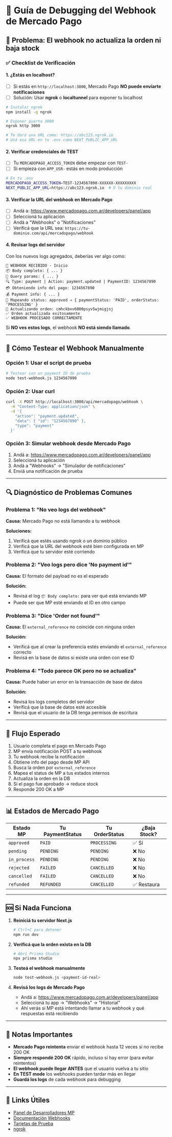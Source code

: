 # 🔧 Guía de Debugging del Webhook de Mercado Pago

## 🚨 Problema: El webhook no actualiza la orden ni baja stock

### ✅ Checklist de Verificación

#### 1. **¿Estás en localhost?**
- [ ] Si estás en `http://localhost:3000`, Mercado Pago **NO puede enviarte notificaciones**
- [ ] Solución: Usar **ngrok** o **localtunnel** para exponer tu localhost

```bash
# Instalar ngrok
npm install -g ngrok

# Exponer puerto 3000
ngrok http 3000

# Te dará una URL como: https://abc123.ngrok.io
# Usá esa URL en tu .env como NEXT_PUBLIC_APP_URL
```

#### 2. **Verificar credenciales de TEST**
- [ ] Tu `MERCADOPAGO_ACCESS_TOKEN` debe empezar con `TEST-`
- [ ] Si empieza con `APP_USR-` estás en modo producción

```bash
# En tu .env
MERCADOPAGO_ACCESS_TOKEN=TEST-1234567890-XXXXXX-XXXXXXXXX
NEXT_PUBLIC_APP_URL=https://abc123.ngrok.io  # O tu dominio real
```

#### 3. **Verificar la URL del webhook en Mercado Pago**
- [ ] Andá a: https://www.mercadopago.com.ar/developers/panel/app
- [ ] Seleccioná tu aplicación
- [ ] Andá a "Webhooks" o "Notificaciones"
- [ ] Verificá que la URL sea: `https://tu-dominio.com/api/mercadopago/webhook`

#### 4. **Revisar logs del servidor**
Con los nuevos logs agregados, deberías ver algo como:

```
🔔 WEBHOOK RECIBIDO - Inicio
📦 Body completo: { ... }
🔗 Query params: { ... }
🔍 Type: payment | Action: payment.updated | PaymentID: 1234567890
💳 Obteniendo info del pago: 1234567890
💰 Payment info: { ... }
🔄 Mapeando status: approved → { paymentStatus: 'PAID', orderStatus: 'PROCESSING' }
📝 Actualizando orden: cmhckbxv6000psyv5wjmigjsj
✅ Orden actualizada exitosamente
✅ WEBHOOK PROCESADO CORRECTAMENTE
```

Si **NO ves estos logs**, el webhook **NO está siendo llamado**.

---

## 🧪 Cómo Testear el Webhook Manualmente

### Opción 1: Usar el script de prueba

```bash
# Testear con un payment ID de prueba
node test-webhook.js 1234567890
```

### Opción 2: Usar curl

```bash
curl -X POST http://localhost:3000/api/mercadopago/webhook \
  -H "Content-Type: application/json" \
  -d '{
    "action": "payment.updated",
    "data": { "id": "1234567890" },
    "type": "payment"
  }'
```

### Opción 3: Simular webhook desde Mercado Pago

1. Andá a: https://www.mercadopago.com.ar/developers/panel/app
2. Seleccioná tu aplicación
3. Andá a "Webhooks" → "Simulador de notificaciones"
4. Enviá una notificación de prueba

---

## 🔍 Diagnóstico de Problemas Comunes

### Problema 1: "No veo logs del webhook"
**Causa:** Mercado Pago no está llamando a tu webhook

**Soluciones:**
1. Verificá que estés usando ngrok o un dominio público
2. Verificá que la URL del webhook esté bien configurada en MP
3. Verificá que tu servidor esté corriendo

### Problema 2: "Veo logs pero dice 'No payment id'"
**Causa:** El formato del payload no es el esperado

**Solución:**
- Revisá el log `📦 Body completo:` para ver qué está enviando MP
- Puede ser que MP esté enviando el ID en otro campo

### Problema 3: "Dice 'Order not found'"
**Causa:** El `external_reference` no coincide con ninguna orden

**Solución:**
- Verificá que al crear la preferencia estés enviando el `external_reference` correcto
- Revisá en la base de datos si existe una orden con ese ID

### Problema 4: "Todo parece OK pero no se actualiza"
**Causa:** Puede haber un error en la transacción de base de datos

**Solución:**
- Revisá los logs completos del servidor
- Verificá que la base de datos esté accesible
- Revisá que el usuario de la DB tenga permisos de escritura

---

## 🎯 Flujo Esperado

1. Usuario completa el pago en Mercado Pago
2. MP envía notificación POST a tu webhook
3. Tu webhook recibe la notificación
4. Obtiene info del pago desde MP API
5. Busca la orden por `external_reference`
6. Mapea el status de MP a tus estados internos
7. Actualiza la orden en la DB
8. Si el pago fue aprobado → reduce stock
9. Responde 200 OK a MP

---

## 📊 Estados de Mercado Pago

| Estado MP | Tu PaymentStatus | Tu OrderStatus | ¿Baja Stock? |
|-----------|------------------|----------------|--------------|
| `approved` | `PAID` | `PROCESSING` | ✅ Sí |
| `pending` | `PENDING` | `PENDING` | ❌ No |
| `in_process` | `PENDING` | `PENDING` | ❌ No |
| `rejected` | `FAILED` | `CANCELLED` | ❌ No |
| `cancelled` | `FAILED` | `CANCELLED` | ❌ No |
| `refunded` | `REFUNDED` | `CANCELLED` | ✅ Restaura |

---

## 🆘 Si Nada Funciona

1. **Reiniciá tu servidor Next.js**
   ```bash
   # Ctrl+C para detener
   npm run dev
   ```

2. **Verificá que la orden exista en la DB**
   ```bash
   # Abrí Prisma Studio
   npx prisma studio
   ```

3. **Testeá el webhook manualmente**
   ```bash
   node test-webhook.js <payment-id-real>
   ```

4. **Revisá los logs de Mercado Pago**
   - Andá a: https://www.mercadopago.com.ar/developers/panel/app
   - Seleccioná tu app → "Webhooks" → "Historial"
   - Ahí verás si MP está intentando llamar a tu webhook y qué respuestas está recibiendo

---

## 📝 Notas Importantes

- **Mercado Pago reintenta** enviar el webhook hasta 12 veces si no recibe 200 OK
- **Siempre respondé 200 OK** rápido, incluso si hay error (para evitar reintentos)
- **El webhook puede llegar ANTES** que el usuario vuelva a tu sitio
- **En TEST mode** los webhooks pueden tardar más en llegar
- **Guardá los logs** de cada webhook para debugging

---

## 🔗 Links Útiles

- [Panel de Desarrolladores MP](https://www.mercadopago.com.ar/developers/panel/app)
- [Documentación Webhooks](https://www.mercadopago.com.ar/developers/es/docs/checkout-pro/payment-notifications)
- [Tarjetas de Prueba](https://www.mercadopago.com.ar/developers/es/docs/checkout-api/additional-content/your-integrations/test/cards)
- [ngrok](https://ngrok.com/)

